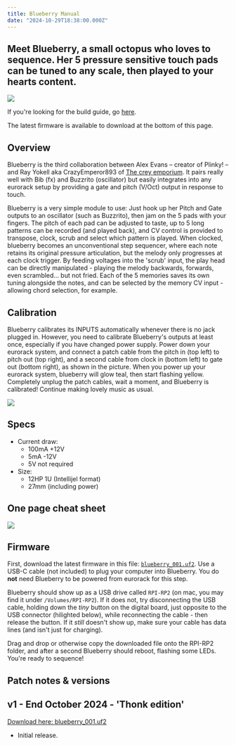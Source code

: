 ```yaml
---
title: Blueberry Manual
date: "2024-10-29T18:38:00.000Z"
---
```

## Meet Blueberry, a small octopus who loves to sequence. Her 5 pressure sensitive touch pads can be tuned to any scale, then played to your hearts content.

<img src="/blueberryspin.gif">

If you're looking for the build guide, go <a href="docs/build-guide_blueberry">here</a>.

The latest firmware is available to download at the bottom of this page. 

## Overview
Blueberry is the third collaboration between Alex Evans – creator of Plinky! – and Ray Yokell aka CrazyEmperor893 of <a href="https://crey.space">The crey emporium</a>. It pairs really well with Bib (fx) and Buzzrito (oscillator) but easily integrates into any eurorack setup by providing a gate and pitch (V/Oct) output in response to touch.

Blueberry is a very simple module to use: Just hook up her Pitch and Gate outputs to an oscillator (such as Buzzrito), then jam on the 5 pads with your fingers. The pitch of each pad can be adjusted to taste, up to 5 long patterns can be recorded (and played back), and CV control is provided to transpose, clock, scrub and select which pattern is played. When clocked, blueberry becomes an unconventional step sequencer, where each note retains its original pressure articulation, but the melody only progresses at each clock trigger. By feeding voltages into the 'scrub' input, the play head can be directly manipulated - playing the melody backwards, forwards, even scrambled... but not fried. Each of the 5 memories saves its own tuning alongside the notes, and can be selected by the memory CV input - allowing chord selection, for example.

## Calibration

Blueberry calibrates its INPUTS automatically whenever there is no jack plugged in. However, you need to calibrate Blueberry's outputs at least once, especially if you have changed power supply. Power down your eurorack system, and connect a patch cable from the pitch in (top left) to pitch out (top right), and a second cable from clock in (bottom left) to gate out (bottom right), as shown in the picture. When you power up your eurorack system, blueberry will glow teal, then start flashing yellow. Completely unplug the patch cables, wait a moment, and Blueberry is calibrated! Continue making lovely music as usual.

<img src="/blueberry_calib.jpeg">


## Specs
* Current draw: 
    * 100mA +12V
    * 5mA -12V
    * 5V not required
* Size: 
    * 12HP 1U (Intellijel format)
    * 27mm (including power)

## One page cheat sheet

<a href="blueberry_manual.png" target="blank"><img src="blueberry_manual.png"></a>

## Firmware

First, download the latest firmware in this file: <a href="blueberry-firmware/blueberry_001.uf2">`blueberry_001.uf2`</a>.
Use a USB-C cable (not included) to plug your computer into Blueberry. You do **not** need Blueberry to be powered from eurorack for this step. 

Blueberry should show up as a USB drive called `RPI-RP2` (on mac, you may find it under `/Volumes/RPI-RP2`). If it does not, try disconnecting the USB cable, holding down the *tiny* button on the digital board, just  opposite to the USB connector (hilighted below), while reconnecting the cable - then release the button. If it *still* doesn't show up, make sure your cable has data lines (and isn't just for charging).

Drag and drop or otherwise copy the downloaded file onto the RPI-RP2 folder, and after a second Blueberry should reboot, flashing some LEDs. You're ready to sequence!

## Patch notes & versions

## v1 - End October 2024 - 'Thonk edition'
[Download here: blueberry_001.uf2](blueberry-firmware/blueberry_001.uf2)
* Initial release.
